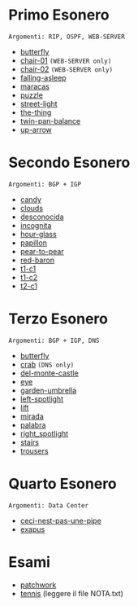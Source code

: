 # Primo Esonero
```Argomenti: RIP, OSPF, WEB-SERVER```
- [butterfly](./2017-11-24-butterfly/solution/)
- [chair-01](./2015-11-05-chair-01/solution/) `(WEB-SERVER only)`
- [chair-02](./2015-11-05-chair-02/solution/) `(WEB-SERVER only)`
- [falling-asleep](./2022-11-12-falling-asleep/solution/)
- [maracas](./2015-11-20-maracas/solution/)
- [puzzle](./2020-11-27-puzzle/solution/)
- [street-light](./2015-11-20-street-light/solution/)
- [the-thing](./2020-11-27-the-thing/solution/)
- [twin-pan-balance](./2017-11-24-twin-pan-balance/solution/)
- [up-arrow](./2015-11-20-up-arrow/solution/)
# Secondo Esonero
```Argomenti: BGP + IGP```
- [candy](./2017-12-15-candy/solution/)
- [clouds](./2022-11-04-clouds/solution/)
- [desconocida](./2023-11-27-desconocida/solution/)
- [incognita](./2023-11-27-incognita/solution/)
- [hour-glass](./2016-12-16-hour-glass/solution/)
- [papillon](./2016-12-16-papillon/solution/)
- [pear-to-pear](./2020-12-18-pear-to-pear/solution/)
- [red-baron](./2020-12-18-red-baron/solution/)
- [t1-c1](./2021-11-29-t1-c1/solution/)
- [t1-c2](./2021-11-29-t1-c2/solution/)
- [t2-c1](./2021-11-29-t2-c1/solution/)
# Terzo Esonero
```Argomenti: BGP + IGP, DNS```
- [butterfly](./2013-12-20-butterfly-bgp/solution/)
- [crab](./2017-11-10-crab/solution/) `(DNS only)`
- [del-monte-castle](./2017-12-15-del-monte-castle/solution/)
- [eye](./2015-12-11-eye/solution/)
- [garden-umbrella](./2013-12-20-garden-umbrella/solution/)
- [left-spotlight](./2015-12-11-left_spotlight/solution/)
- [lift](./2013-12-20-lift/solution/)
- [mirada](./2023-12-18-mirada/solution/)
- [palabra](./2023-12-18-palabra/solution/)
- [right_spotlight](./2015-12-11-right_spotlight/solution/)
- [stairs](./2018-01-17-stairs/solution/)
- [trousers](./2015-12-11-trousers/solution/)
# Quarto Esonero
```Argomenti: Data Center```
- [ceci-nest-pas-une-pipe](./2023-01-20-ceci-nest-pas-une-pipe/solution/)
- [exapus](./2024-01-15-exapus/solution/)
# Esami
- [patchwork](./2024-01-15-exapus/solution/)
- [tennis](./2016-07-01-tennis/solution/) (leggere il file NOTA.txt)